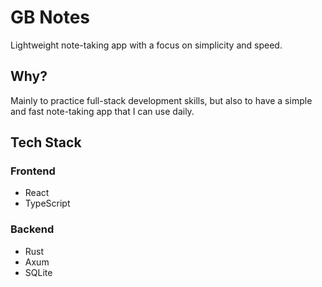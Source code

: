# GB Notes

Lightweight note-taking app with a focus on simplicity and speed.

## Why?

Mainly to practice full-stack development skills, but also to have a simple and fast note-taking app that I can use daily.

## Tech Stack

### Frontend
 - React
 - TypeScript

### Backend
 - Rust
 - Axum
 - SQLite
